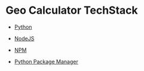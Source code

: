 # Geo Calculator TechStack

- [Python](https://www.python.org/)

- [NodeJS](https://nodejs.org/en/)

- [NPM](https://www.npmjs.com/)

- [Python Package Manager](https://pypi.org/)